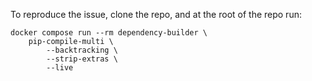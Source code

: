 To reproduce the issue, clone the repo, and at the root of the repo run:

```
docker compose run --rm dependency-builder \
    pip-compile-multi \
        --backtracking \
        --strip-extras \
        --live
```

